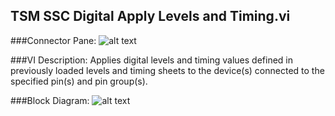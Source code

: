## **TSM SSC Digital Apply Levels and Timing.vi**
###Connector Pane:
![alt text](/Instrument%20Control/Digital/Pin%20Levels%20and%20Timing/TSM%20SSC%20Digital%20Apply%20Levels%20and%20Timing.vic.png "TSM SSC Digital Apply Levels and Timing.vi connector pane")

###VI Description:
Applies digital levels and timing values defined in previously loaded levels and timing sheets to the device(s) connected to the specified pin(s) and pin group(s).

###Block Diagram:
![alt text](/Instrument%20Control/Digital/Pin%20Levels%20and%20Timing/TSM%20SSC%20Digital%20Apply%20Levels%20and%20Timing.vid.png "TSM SSC Digital Apply Levels and Timing.vi block diagram")
